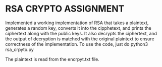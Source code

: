 # RSA CRYPTO ASSIGNMENT
Implemented a working implementation of RSA that takes a plaintext, generates a random key, converts it into the cipphetext, and prints the ciphertext along with the public keys. It also decrypts the ciphertext, and the output of decryption is matched with the original plaintext to ensure correctness of the implementation.
To use the code, just do
python3 rsa_crpyto.py

The plaintext is read from the encrpyt.txt file.
